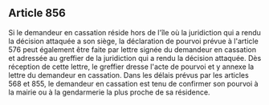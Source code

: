 Article 856
----
Si le demandeur en cassation réside hors de l'île où la juridiction qui a rendu
la décision attaquée a son siège, la déclaration de pourvoi prévue à l'article
576 peut également être faite par lettre signée du demandeur en cassation et
adressée au greffier de la juridiction qui a rendu la décision attaquée. Dès
réception de cette lettre, le greffier dresse l'acte de pourvoi et y annexe la
lettre du demandeur en cassation. Dans les délais prévus par les articles 568 et
855, le demandeur en cassation est tenu de confirmer son pourvoi à la mairie ou
à la gendarmerie la plus proche de sa résidence.
